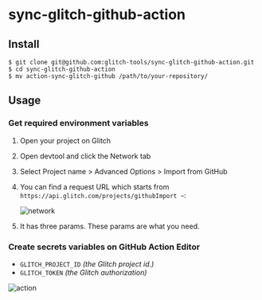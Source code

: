 # sync-glitch-github-action

## Install

```
$ git clone git@github.com:glitch-tools/sync-glitch-github-action.git
$ cd sync-glitch-github-action
$ mv action-sync-glitch-github /path/to/your-repository/
```

## Usage

### Get required environment variables

1. Open your project on Glitch
1. Open devtool and click the Network tab
1. Select Project name > Advanced Options > Import from GitHub
1. You can find a request URL which starts from `https://api.glitch.com/projects/githubImport ~`:

   ![network](https://raw.githubusercontent.com/glitch-tools/sync-glitch-cli/master/public/assets/capture.png)

1. It has three params. These params are what you need.

### Create secrets variables on GitHub Action Editor

- `GLITCH_PROJECT_ID` _(the Glitch project id.)_
- `GLITCH_TOKEN` _(the Glitch authorization)_

![action](https://raw.githubusercontent.com/glitch-tools/sync-glitch-github-action/master/public/assets/github-action.png)
